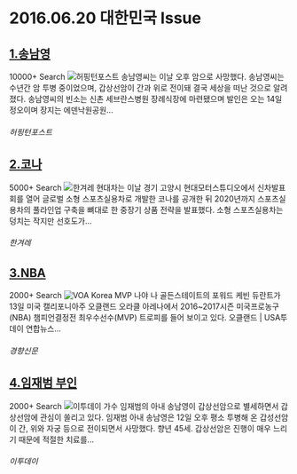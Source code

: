 2016.06.20  대한민국 Issue
==
[1.송남영](http://www.huffingtonpost.kr/2017/06/12/story_n_17053432.html)
--
10000+ Search
![허핑턴포스트](http://t1.gstatic.com/images?q=tbn:ANd9GcSY5Uln0NUes3WZLDBwRZaOLNQ1dnS6rlUe8WZQVIMVN7oaK4m-wvP1qeHiUvUsbsBya1GD7MIf)
송남영씨는 이날 오후 암으로 사망했다. 송남영씨는 수년간 암 투병 중이었으며, 갑상선암이 간과 위로 전이돼 결국 세상을 떠난 것으로 알려졌다. 송남영씨의 빈소는 신촌 세브란스병원 장례식장에 마련됐으며 발인은 오는 14일 정오이며 장지는 에덴낙원공원...
###### 허핑턴포스트
[2.코나](http://www.hani.co.kr/arti/economy/car/798576.html)
--
5000+ Search
![한겨레](http://t1.gstatic.com/images?q=tbn:ANd9GcTqP-ZQ_6c708Y19-9atR3lUH0JeHssD4eLNAo9ILx4U1Vg7zjXjaxXXEdOkEyHPM-Z9ka8XHQW)
현대차는 이날 경기 고양시 현대모터스튜디오에서 신차발표회를 열어 글로벌 소형 스포츠실용차로 개발한 코나를 공개한 뒤 2020년까지 스포츠실용차의 풀라인업 구축을 뼈대로 한 중장기 상품 전략을 발표했다. 소형 스포츠실용차는 덩치는 작지만 선호도가...
###### 한겨레
[3.NBA](http://news.khan.co.kr/kh_news/khan_art_view.html?artid=201706132114015&code=980300)
--
2000+ Search
![VOA Korea](http://t0.gstatic.com/images?q=tbn:ANd9GcTa3ZP2G3_xld2Vgl0XGCdBZkAKd55leypEdVKOSw3u5OpQ4I1ko7o31s40emjnugU9EY3eY4mT)
MVP 나야 나 골든스테이트의 포워드 케빈 듀란트가 13일 미국 캘리포니아주 오클랜드 오라클 아레나에서 2016~2017시즌 미국프로농구(NBA) 챔피언결정전 최우수선수(MVP) 트로피를 들어 보이고 있다. 오클랜드 | USA투데이 연합뉴스...
###### 경향신문
[4.임재범 부인](http://www.etoday.co.kr/news/section/newsview.php?idxno=1502405)
--
2000+ Search
![이투데이](http://t1.gstatic.com/images?q=tbn:ANd9GcQ6TeBDbLmcsdHVu3NwCBwOOGjkvC91hYHkDw689QSYOtzzHLb47JQFyH06EePDU7D1613BLW3n)
가수 임재범의 아내 송남영이 갑상선암으로 별세하면서 갑상선암에 관심이 쏠리고 있다. 임재범 아내 송남영은 12일 오후 평소 투병해 온 갑성선암이 간, 위와 자궁 등으로 전이되면서 사망했다. 향년 45세. 갑상선암은 진행이 매우 느리기 때문에 적절한 치료를...
###### 이투데이
